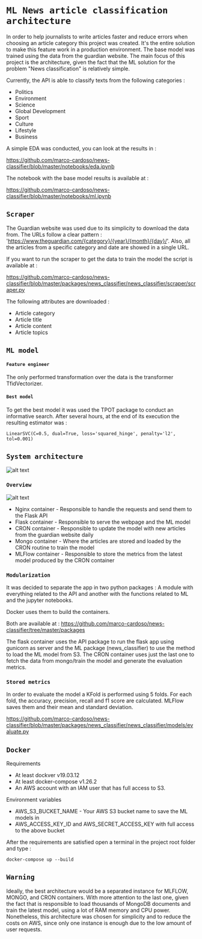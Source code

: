 # `ML News article classification architecture`

In order to help journalists to write articles faster and reduce errors when choosing an article 
category this project was created. It's the entire solution to make this feature work in a production environment.
The base model was trained using the data from the guardian website. The main focus of this project is the 
architecture, given the fact that the ML solution for the problem "News classification" is relatively simple. 

Currently, the API is able to classify texts from the following categories :

<ul>
    <li>Politics</li>
    <li>Environment</li>
    <li>Science</li>
    <li>Global Development</li>
    <li>Sport</li>
    <li>Culture</li>
    <li>Lifestyle</li>
    <li>Business</li>
</ul>

A simple EDA was conducted, you can look at the results in :

https://github.com/marco-cardoso/news-classifier/blob/master/notebooks/eda.ipynb

The notebook with the base model results is available at :

https://github.com/marco-cardoso/news-classifier/blob/master/notebooks/ml.ipynb


## `Scraper`

The Guardian website was used due to its simplicity to download the data from. 
The URLs follow a clear pattern : 'https://www.theguardian.com/{category}/{year}/{month}/{day}/'. 
Also, all the articles from a specific category and date are showed in a single URL.

If you want to run the scraper to get the data to train the model the script is available at :

https://github.com/marco-cardoso/news-classifier/blob/master/packages/news_classifier/news_classifier/scraper/scraper.py


The following attributes are downloaded :

<ul>
    <li>Article category</li>
    <li>Article title</li>
    <li>Article content</li>
    <li>Article topics</li>
 </ul>
 
## `ML model`


#### `Feature engineer`

The only performed transformation over the data is the transformer TfidVectorizer.

#### `Best model`

To get the best model it was used the TPOT package to conduct an informative search. After several hours,
at the end of its execution the resulting estimator was : 

    LinearSVC(C=0.5, dual=True, loss='squared_hinge', penalty='l2', tol=0.001)
    

## `System architecture`

![alt text](https://github.com/marco-cardoso/news-classifier/blob/master/image_2020-11-14_134036.png)

### `Overview`

![alt text](https://github.com/marco-cardoso/news-classifier/blob/master/news_classifier_arch.jpg)


<ul>
    <li>Nginx container - Responsible to handle the requests and send them to the Flask API </li>
    <li>Flask container - Responsible to serve the webpage and the ML model</li>
    <li>CRON container - Responsible to update the model with new articles from the guardian website daily</li>
    <li>Mongo container - Where the articles are stored and loaded by the CRON routine to train the model</li>
    <li>MLFlow container - Responsible to store the metrics from the latest model produced by the CRON container</li>
</ul>

### `Modularization`

It was decided to separate the app in two python packages : A module with everything related to the API and another with the 
functions related to ML and the jupyter notebooks.

Docker uses them to build the containers. 

Both are available at : https://github.com/marco-cardoso/news-classifier/tree/master/packages 

The flask container uses the API package to run the flask app using gunicorn as server and the ML package (news_classifier) to
use the method to load the ML model from S3. The CRON container uses just the last one to fetch the data from mongo/train the 
model and generate the evaluation metrics.

### `Stored metrics`

In order to evaluate the model a KFold is performed using 5 folds. For each fold, the accuracy, precision, recall and f1 score are calculated.
MLFlow saves them and their mean and standard deviation. 

https://github.com/marco-cardoso/news-classifier/blob/master/packages/news_classifier/news_classifier/models/evaluate.py


## `Docker`

Requirements
<ul>
    <li>At least dockver v19.03.12 </li>
    <li>At least docker-compose v1.26.2</li>
    <li>An AWS account with an IAM user that has full access to S3.</li>
</ul>

Environment variables

<ul>
    <li>AWS_S3_BUCKET_NAME - Your AWS S3 bucket name to save the ML models in </li>
    <li>AWS_ACCESS_KEY_ID and AWS_SECRET_ACCESS_KEY with full access to the above bucket</li>
</ul>

After the requirements are satisfied open a terminal in the project root folder and type :

    docker-compose up --build
    
## `Warning`

Ideally, the best architecture would be a separated instance for MLFLOW, MONGO, and CRON containers. With more
attention to the last one, given the fact that is responsible to load thousands of MongoDB documents and train
the latest model, using a lot of RAM memory and CPU power. Nonetheless, this architecture was chosen for simplicity and to
reduce the costs on AWS, since only one instance is enough due to the low amount of user requests.
